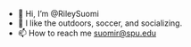- 👋 Hi, I’m @RileySuomi
- 👀 I like the outdoors, soccer, and socializing.
- 📫 How to reach me suomir@spu.edu

<div align = "center">
<img https://github-readme-stats.vercel.app/api/top-langs/?username=RileySuomi&layout=compact&exclude_repo=A1-SQL-Queries-Generator>
</div>

